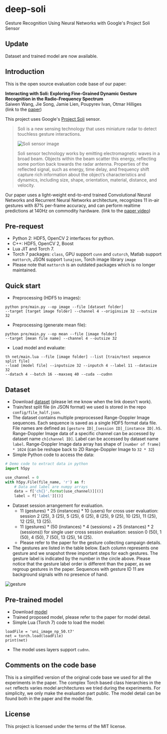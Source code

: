 # deep-soli

Gesture Recognition Using Neural Networks with Google's Project Soli Sensor

## Update

Dataset and trained model are now available.

## Introduction

This is the open source evaluation code base of our paper:

**Interacting with Soli: Exploring Fine-Grained Dynamic Gesture Recognition
in the Radio-Frequency Spectrum** <br />
Saiwen Wang, Jie Song, Jamie Lien, Poupyrev Ivan, Otmar Hilliges <br />
(link to the [paper](http://bit.ly/2ftSRcn))

This project uses Google's [Project Soli](atap.google.com/soli) sensor.

> Soli is a new sensing technology that uses miniature radar to
> detect touchless gesture interactions.
>
> ![Soli sensor image](http://bit.ly/2fbwLYm)
>
> Soli sensor technology works by emitting electromagnetic waves in a
> broad beam. Objects within the beam scatter this energy, reflecting
> some portion back towards the radar antenna. Properties of the
> reflected signal, such as energy, time delay, and frequency shift
> capture rich information about the object’s characteristics and
> dynamics, including size, shape, orientation, material, distance,
> and velocity.

Our paper uses a light-weight end-to-end trained Convolutional Neural Networks
and Recurrent Neural Networks architecture, recognizes 11 in-air gestures
with 87% per-frame accuracy, and can perform realtime predictions at 140Hz
on commodity hardware. (link to the [paper video](http://bit.ly/2fDd9iJ))

## Pre-request

- Python 2: HDF5, OpenCV 2 interfaces for python.
- C++: HDF5, OpenCV 2, Boost
- Lua JIT and Torch 7.
- Torch 7 packages: `class`, GPU support `cunn` and `cutorch`, Matlab
  support `mattorch`, JSON support `lunajson`, Torch image library `image`
- Please note that `mattorch` is an outdated packages which is no
  longer maintained.

## Quick start

- Preprocessing (HDF5 to images):

```
python pre/main.py --op image --file [dataset folder]
--target [target image folder] --channel 4 --originsize 32 --outsize 32
```

- Preprocessing (generate mean file):

```
python pre/main.py --op mean --file [image folder]
--target [mean file name] --channel 4 --outsize 32
```

- Load model and evaluate:

```
th net/main.lua --file [image folder] --list [train/test sequence split file]
--load [model file] --inputsize 32 --inputch 4 --label 11 --datasize 32
--datach 4 --batch 16 --maxseq 40 --cuda --cudnn
```

## Dataset

- Download [dataset](https://polybox.ethz.ch/index.php/s/wG93iTUdvRU8EaT)
  (please let me know when the link doesn't work).
- Train/test split file (in JSON format) we used is stored in the repo
  `config/file_half.json`.
- The dataset contains multiple preprocessed Range-Doppler Image sequences.
  Each sequence is saved as a single HDF5 format data file. File names are
  defined as `[gesture ID]_[session ID]_[instance ID].h5`. Range-Doppler Image
  data of a specific channel can be accessed by dataset name `ch[channel ID]`.
  Label can be accessed by dataset name `label`. Range-Doppler Image
  data array has shape of `[number of frame] * 1024` (can be reshape back to 2D Range-Doppler Image to `32 * 32`)
- Simple Python code to access the data:

```python
# Demo code to extract data in python
import h5py

use_channel = 0
with h5py.File(file_name, 'r') as f:
    # Data and label are numpy arrays
    data = f['ch{}'.format(use_channel)][()]
    label = f['label'][()]
```

- Dataset session arrangement for evaluation.
  - 11 (gestures) * 25 (instances) * 10 (users) for cross user evaluation:
    session 2 (25), 3 (25), 5 (25), 6 (25), 8 (25), 9 (25), 10 (25), 11 (25),
    12 (25), 13 (25).
  - 11 (gestures) * (50 (instances) * 4 (sessions) +
    25 (instances) * 2 (sessions)) for single user
    cross session evaluation: session 0 (50), 1 (50), 4 (50), 7 (50),
    13 (25), 14 (25).
  - Please refer to the paper for the gesture collecting
    campaign details.
- The gestures are listed in the table below. Each column represents
  one gesture and we snapshot three important steps for each gestures.
  The gesture label is indicated by the number in the circle above. Please
  notice that the gesture label order is different than the paper, as
  we regroup gestures in the paper. Sequences with gesture ID 11 are
  background signals with no presence of hand.

![gesture](http://bit.ly/2fHcMRX)

## Pre-trained model

- Download [model](https://polybox.ethz.ch/index.php/s/0SEdZqkn433dbEh)
- Trained proposed model, please refer to the paper for model detail.
- Simple Lua (Torch 7) code to load the model:

```
loadFile = 'uni_image_np_50.t7'
net = torch.load(loadFile)
print(net)
```

- The model uses layers support `cudnn`.

## Comments on the code base

This is a simplified version of the original code base we used for all the
experiments in the paper. The complex Torch based class hierarchies in
the `net` reflects varies model architectures we tried during the
experiments. For simplicity, we only make the evaluation part public.
The model detail can be found both in the paper and the model file.

## License

This project is licensed under the terms of the MIT license.
